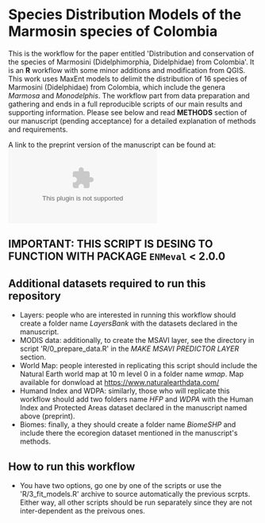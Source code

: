 # Species Distribution Models of the Marmosin species of Colombia

This is the workflow for the paper entitled 'Distribution and conservation of the species of Marmosini (Didelphimorphia, Didelphidae) from Colombia'. It is an **R** workflow with some minor additions and modification from QGIS. This work uses MaxEnt models to delimit the distribution of 16 species of Marmosini (Didelphidae) from Colombia, which include the genera *Marmosa* and *Monodelphis*. The workflow part from data preparation and gathering and ends in a full reproducible scripts of our main results and supporting information. Please see below and read **METHODS** section of our manuscript (pending acceptance) for a detailed explanation of methods and requirements. 

A link to the preprint version of the manuscript can be found at: ![](www.asda.com)

## **IMPORTANT:** THIS SCRIPT IS DESING TO FUNCTION WITH PACKAGE `ENMeval` < 2.0.0 

## Additional datasets required to run this repository

- Layers: people who are interested in running this workflow should create a folder name *LayersBank* with the datasets declared in the manuscript. 
- MODIS data: additionally, to create the MSAVI layer, see the directory in script 'R/0_prepare_data.R' in the *MAKE MSAVI PREDICTOR LAYER* section.
- World Map: people interested in replicating this script should include the Natural Earth world map at 10 m level 0 in a folder name *wmap*. Map available for donwload at https://www.naturalearthdata.com/
- Humand Index and WDPA: similarly, those who will replicate this workflow should add two folders name *HFP* and *WDPA* with the Human Index and Protected Areas dataset declared in the manuscript named above (preprint). 
- Biomes: finally, a they should create a folder name *BiomeSHP* and include there the ecoregion dataset mentioned in the manuscript's methods.

## How to run this workflow
- You have two options, go one by one of the scripts or use the 'R/3_fit_models.R' archive to source automatically the previous scrpts. Either way, all other scripts should be run separately since they are not inter-dependent as the preivous ones. 
